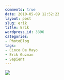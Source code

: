 ```yaml
---
comments: true
date: 2010-05-09 12:52:23
layout: post
slug: erik
title: Erik
wordpress_id: 3396
categories:
- PhotoBlog
tags:
- Cinco De Mayo
- Erik Guzman
- Sapient
---
```


![](http://ryanfitzer.com/main/wp-content/uploads/2010/05/2010-05-05-at-14-08-16.jpg)
